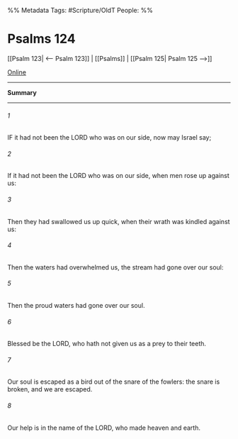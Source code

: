 

%% Metadata
Tags: #Scripture/OldT
People: 
%%
# Psalms 124
[[Psalm 123| <-- Psalm 123]] | [[Psalms]] | [[Psalm 125| Psalm 125 -->]]

[Online](https://churchofjesuschrist.org/study/scriptures/ot/ps/124?lang=eng)

---
__Summary__



---

###### 1
IF it had not been the LORD who was on our side, now may Israel say;
###### 2
If it had not been the LORD who was on our side, when men rose up against us:
###### 3
Then they had swallowed us up quick, when their wrath was kindled against us:
###### 4
Then the waters had overwhelmed us, the stream had gone over our soul:
###### 5
Then the proud waters had gone over our soul.
###### 6
Blessed be the LORD, who hath not given us as a prey to their teeth.
###### 7
Our soul is escaped as a bird out of the snare of the fowlers: the snare is broken, and we are escaped.
###### 8
Our help is in the name of the LORD, who made heaven and earth.



